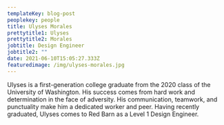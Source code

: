 ```yaml
---
templateKey: blog-post
peoplekey: people
title: Ulyses Morales
prettytitle1: Ulyses
prettytitle2: Morales
jobtitle: Design Engineer
jobtitle2: ""
date: 2021-06-10T15:05:27.333Z
featuredimage: /img/ulyses-morales.jpg
---
```

Ulyses is a first-generation college graduate from the 2020 class of the University of Washington.  His success comes from hard work and determination in the face of adversity.  His communication, teamwork, and punctuality make him a dedicated worker and peer.  Having recently graduated, Ulyses comes to Red Barn as a Level 1 Design Engineer.